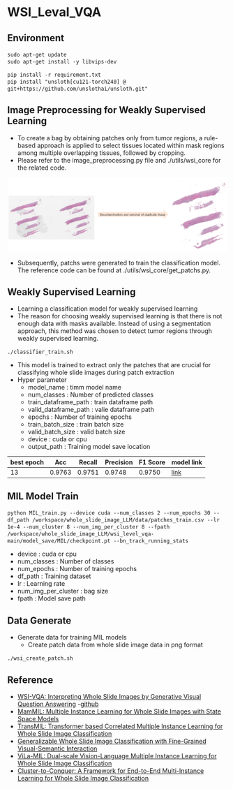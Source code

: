 
# WSI_Leval_VQA

## Environment

```
sudo apt-get update
sudo apt-get install -y libvips-dev
```

```
pip install -r requirement.txt
pip install "unsloth[cu121-torch240] @ git+https://github.com/unslothai/unsloth.git"
```
## Image Preprocessing for Weakly Supervised Learning
- To create a bag by obtaining patches only from tumor regions, a rule-based approach is applied to select tissues located within mask regions among multiple overlapping tissues, followed by cropping.
- Please refer to the image_preprocessing.py file and ./utils/wsi_core for the related code.

![image1](./img/image_preprocessing.png)

- Subsequently, patchs were generated to train the classification model. The reference code can be found at ./utils/wsi_core/get_patchs.py.

## Weakly Supervised Learning
- Learning a classification model for weakly supervised learning
- The reason for choosing weakly supervised learning is that there is not enough data with masks available. Instead of using a segmentation approach, this method was chosen to detect tumor regions through weakly supervised learning.

```
./classifier_train.sh

```
- This model is trained to extract only the patches that are crucial for classifying whole slide images during patch extraction
- Hyper parameter
  - model_name : timm model name  
  - num_classes : Number of predicted classes
  - train_dataframe_path : train dataframe path 
  - valid_dataframe_path : valie dataframe path  
  - epochs : Number of training epochs
  - train_batch_size : train batch size
  - valid_batch_size : valid batch size
  - device : cuda or cpu
  - output_path : Training model save location

| best epoch | Acc | Recall | Precision | F1 Score | model link |
| --- | --- | --- | --- | --- | --- |
| 13 | 0.9763 | 0.9751 | 0.9748 | 0.9750 | [link](-) |

## MIL Model Train

```
python MIL_train.py --device cuda --num_classes 2 --num_epochs 30 --df_path /workspace/whole_slide_image_LLM/data/patches_train.csv --lr 1e-4 --num_cluster 8 --num_img_per_cluster 8 --fpath /workspace/whole_slide_image_LLM/wsi_level_vqa-main/model_save/MIL/checkpoint.pt --bn_track_running_stats
```
- device : cuda or cpu
- num_classes : Number of classes
- num_epochs : Number of training epochs
- df_path : Training dataset
- lr : Learning rate
- num_img_per_cluster : bag size
- fpath : Model save path 

## Data Generate
- Generate data for training MIL models
  - Create patch data from whole slide image data in png format
```
./wsi_create_patch.sh

```

## Reference
- [WSI-VQA: Interpreting Whole Slide Images by Generative Visual Question Answering](https://arxiv.org/abs/2407.05603)
  -[github](https://github.com/cpystan/WSI-VQA/tree/master?tab=readme-ov-file)
- [MamMIL: Multiple Instance Learning for Whole Slide Images with State Space Models](https://arxiv.org/pdf/2403.05160)
- [TransMIL: Transformer based Correlated Multiple Instance Learning for Whole Slide Image Classification](https://arxiv.org/abs/2106.00908)
- [Generalizable Whole Slide Image Classification with Fine-Grained Visual-Semantic Interaction](https://openaccess.thecvf.com/content/CVPR2024/papers/Li_Generalizable_Whole_Slide_Image_Classification_with_Fine-Grained_Visual-Semantic_Interaction_CVPR_2024_paper.pdf)
- [ViLa-MIL: Dual-scale Vision-Language Multiple Instance Learning for Whole Slide Image Classification](https://openaccess.thecvf.com/content/CVPR2024/papers/Shi_ViLa-MIL_Dual-scale_Vision-Language_Multiple_Instance_Learning_for_Whole_Slide_Image_CVPR_2024_paper.pdf)
- [Cluster-to-Conquer: A Framework for End-to-End Multi-Instance Learning for Whole Slide Image Classification](https://arxiv.org/pdf/2103.10626)

